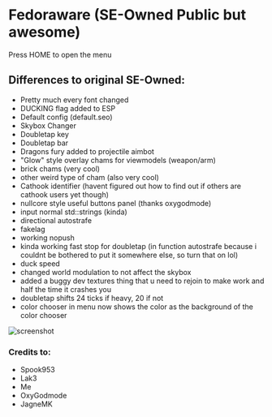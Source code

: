 # Fedoraware (SE-Owned Public but awesome)

Press HOME to open the menu

## Differences to original SE-Owned:
- Pretty much every font changed
- DUCKING flag added to ESP
- Default config (default.seo)
- Skybox Changer
- Doubletap key
- Doubletap bar
- Dragons fury added to projectile aimbot
- "Glow" style overlay chams for viewmodels (weapon/arm)
- brick chams (very cool)
- other weird type of cham (also very cool)
- Cathook identifier (havent figured out how to find out if others are cathook users yet though)
- nullcore style useful buttons panel (thanks oxygodmode)
- input normal std::strings (kinda)
- directional autostrafe
- fakelag
- working nopush
- kinda working fast stop for doubletap (in function autostrafe because i couldnt be bothered to put it somewhere else, so turn that on lol)
- duck speed
- changed world modulation to not affect the skybox
- added a buggy dev textures thing that u need to rejoin to make work and half the time it crashes you
- doubletap shifts 24 ticks if heavy, 20 if not
- color chooser in menu now shows the color as the background of the color chooser

![screenshot](https://i.imgur.com/Bhmsdqt.jpg)

### Credits to:
  - Spook953
  - Lak3
  - Me
  - OxyGodmode
  - JagneMK
